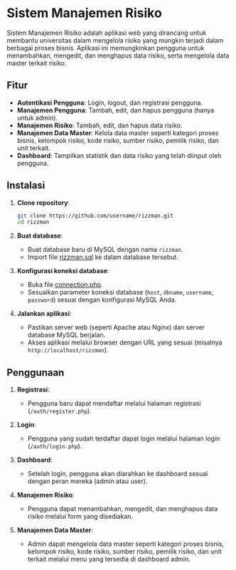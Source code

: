 # Sistem Manajemen Risiko 

Sistem Manajemen Risiko  adalah aplikasi web yang dirancang untuk membantu universitas dalam mengelola risiko yang mungkin terjadi dalam berbagai proses bisnis. Aplikasi ini memungkinkan pengguna untuk menambahkan, mengedit, dan menghapus data risiko, serta mengelola data master terkait risiko.

## Fitur

- **Autentikasi Pengguna**: Login, logout, dan registrasi pengguna.
- **Manajemen Pengguna**: Tambah, edit, dan hapus pengguna (hanya untuk admin).
- **Manajemen Risiko**: Tambah, edit, dan hapus data risiko.
- **Manajemen Data Master**: Kelola data master seperti kategori proses bisnis, kelompok risiko, kode risiko, sumber risiko, pemilik risiko, dan unit terkait.
- **Dashboard**: Tampilkan statistik dan data risiko yang telah diinput oleh pengguna.


## Instalasi

1. **Clone repository**:
    ```sh
    git clone https://github.com/username/rizzman.git
    cd rizzman
    ```

2. **Buat database**:
    - Buat database baru di MySQL dengan nama `rizzman`.
    - Import file [rizzman.sql](http://_vscodecontentref_/25) ke dalam database tersebut.

3. **Konfigurasi koneksi database**:
    - Buka file [connection.php](http://_vscodecontentref_/26).
    - Sesuaikan parameter koneksi database (`host`, `dbname`, `username`, `password`) sesuai dengan konfigurasi MySQL Anda.

4. **Jalankan aplikasi**:
    - Pastikan server web (seperti Apache atau Nginx) dan server database MySQL berjalan.
    - Akses aplikasi melalui browser dengan URL yang sesuai (misalnya `http://localhost/rizzman`).

## Penggunaan

1. **Registrasi**:
    - Pengguna baru dapat mendaftar melalui halaman registrasi (`/auth/register.php`).

2. **Login**:
    - Pengguna yang sudah terdaftar dapat login melalui halaman login (`/auth/login.php`).

3. **Dashboard**:
    - Setelah login, pengguna akan diarahkan ke dashboard sesuai dengan peran mereka (admin atau user).

4. **Manajemen Risiko**:
    - Pengguna dapat menambahkan, mengedit, dan menghapus data risiko melalui form yang disediakan.

5. **Manajemen Data Master**:
    - Admin dapat mengelola data master seperti kategori proses bisnis, kelompok risiko, kode risiko, sumber risiko, pemilik risiko, dan unit terkait melalui menu yang tersedia di dashboard admin.

